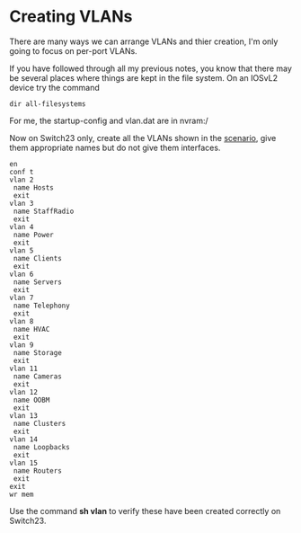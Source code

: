 # Creating VLANs

There are many ways we can arrange VLANs and thier creation, I'm only going to focus on per-port VLANs.

If you have followed through all my previous notes, you know that there may be several places where things are kept in the file system. On an IOSvL2 device try the command

```
dir all-filesystems
```

For me, the startup-config and vlan.dat are in nvram:/

Now on Switch23 only, create all the VLANs shown in the [scenario](scenario.md), give them appropriate names but do not give them interfaces.

```
en
conf t
vlan 2
 name Hosts
 exit
vlan 3
 name StaffRadio
 exit
vlan 4
 name Power
 exit
vlan 5
 name Clients
 exit
vlan 6
 name Servers
 exit
vlan 7
 name Telephony
 exit
vlan 8
 name HVAC
 exit
vlan 9
 name Storage
 exit
vlan 11
 name Cameras
 exit
vlan 12
 name OOBM
 exit
vlan 13
 name Clusters
 exit
vlan 14
 name Loopbacks
 exit
vlan 15
 name Routers
 exit
exit
wr mem 
```

Use the command **sh vlan** to verify these have been created correctly on Switch23.

